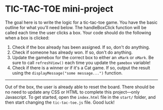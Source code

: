 # TIC-TAC-TOE mini-project
The goal here is to write the logic for a tic-tac-toe game. You have the basic outline for what you'll need below. The handleBoxClick function will be called each time the user clicks a box. Your code should do the following when a box is clicked:

1. Check if the box already has been assigned. If so, don't do anything.
2. Check if someone has already won. If so, don't do anything.
3. Update the gamebox for the correct box to either an `xMark` or `oMark`. Be sure to call `refreshView()` each time you update the `gamebox` variable!
4. Check if there is a winner or if it's a Cat game. If so, output the result using the `displayMessage("some message...")` function.

------
Out of the box, the user is already able to reset the board. There should be no need to update any CSS or HTML to complete this project––only Javascript. To get started, open the `index.html` file in the `start/` folder, and then start changing the `tic-tac-toe.js` file. Good luck!